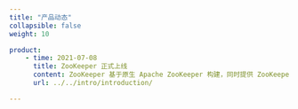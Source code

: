 ```yaml
---
title: "产品动态"
collapsible: false
weight: 10

product:
    - time: 2021-07-08
      title: ZooKeeper 正式上线
      content: ZooKeeper 基于原生 Apache ZooKeeper 构建，同时提供 ZooKeeper REST 服务。适配全新 AppCenter 框架，将开源 ZooKeeper 封装成应用，提供高可用的分布式数据管理与系统协调软件服务。
      url: ../../intro/introduction/

---
```


<!-- 设置上述参数可生成产品动态页  -->
